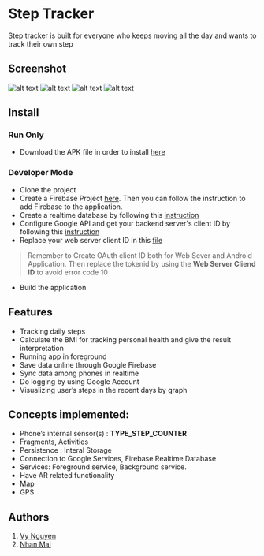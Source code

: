 # Step Tracker
Step tracker is built for everyone who keeps moving all the day and wants to track their own step

## Screenshot
![alt text](https://github.com/vynmetropolia/step-tracker/blob/master/screenshots/1.png "Screenshot 1")   ![alt text](https://raw.githubusercontent.com/vynmetropolia/step-tracker/master/screenshots/2.png "Screenshot 2")
![alt text](https://github.com/vynmetropolia/step-tracker/blob/master/screenshots/3.png "Screenshot 3")   ![alt text](https://raw.githubusercontent.com/vynmetropolia/step-tracker/master/screenshots/4.png "Screenshot 4")

## Install

### Run Only
* Download the APK file in order to install [here](https://github.com/vynmetropolia/step-tracker/raw/master/app-debug.apk)
### Developer Mode
* Clone the project
* Create a Firebase Project [here](https://console.firebase.google.com/). Then you can follow the instruction to add Firebase to the application.
* Create a realtime database by following this [instruction](https://firebase.google.com/docs/database/android/start)
* Configure Google API and get your backend server's client ID by following this [instruction](https://developers.google.com/identity/sign-in/android/start-integrating)
* Replace your web server client ID in this [file](https://github.com/vynmetropolia/step-tracker/blob/master/app/src/main/java/com/example/steptracker/fragments/ProfileFragment.kt#L99)
> Remember to Create OAuth client ID both for Web Sever and Android Application. Then replace the tokenid by using the __Web Server Cliend ID__ to avoid error code 10

* Build the application

## Features
* Tracking daily steps
* Calculate the BMI for tracking personal health and give the result interpretation
* Running app in foreground
* Save data online through Google Firebase
* Sync data among phones in realtime
* Do logging by using Google Account
* Visualizing user’s steps in the recent days by graph

## Concepts implemented: 
* Phone’s internal sensor(s) : **TYPE_STEP_COUNTER**
* Fragments, Activities
* Persistence : Interal Storage
* Connection to Google Services, Firebase Realtime Database
* Services: Foreground service, Background service.
* Have AR related functionality
* Map
* GPS
## Authors
1. [Vy Nguyen](https://github.com/vynmetropolia)
2. [Nhan Mai](https://github.com/RenMai)
